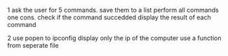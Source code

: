 1
ask the user for 5 commands.
save them to a list
perform all commands one cons.
check if the command succedded
display the result of each command

2
use popen to ipconfig
display only the ip of the computer
use a function from seperate file



